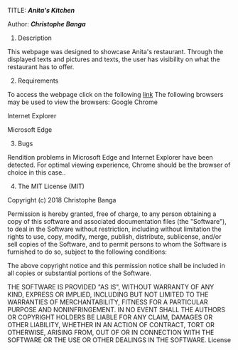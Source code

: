 
TITLE: ***Anita's Kitchen***

Author: ***Christophe Banga***

1. Description

This webpage was designed to showcase Anita's restaurant.
Through the displayed texts and pictures and texts, the user has visibility on what the restaurant has to offer.


2. Requirements

To access the webpage click on the following
[link](https://)
The following browsers may be used to view the browsers:
Google Chrome

Internet Explorer

Microsoft Edge


3. Bugs

Rendition problems in Microsoft Edge and Internet Explorer have been detected.
For optimal viewing experience, Chrome should be the browser of choice in this case..

4. The MIT License (MIT)

Copyright (c) 2018 Christophe Banga

Permission is hereby granted, free of charge, to any person obtaining a copy of
 this software and associated documentation files (the "Software"), to deal in
 the Software without restriction, including without limitation the rights to
 use, copy, modify, merge, publish, distribute, sublicense, and/or sell copies
 of the Software, and to permit persons to whom the Software is furnished to do
  so, subject to the following conditions:

The above copyright notice and this permission notice shall be included in all
copies or substantial portions of the Software.

THE SOFTWARE IS PROVIDED "AS IS", WITHOUT WARRANTY OF ANY KIND, EXPRESS OR
IMPLIED, INCLUDING BUT NOT LIMITED TO THE WARRANTIES OF MERCHANTABILITY, FITNESS
FOR A PARTICULAR PURPOSE AND NONINFRINGEMENT. IN NO EVENT SHALL THE AUTHORS OR
COPYRIGHT HOLDERS BE LIABLE FOR ANY CLAIM, DAMAGES OR OTHER LIABILITY, WHETHER
IN AN ACTION OF CONTRACT, TORT OR OTHERWISE, ARISING FROM, OUT OF OR IN
CONNECTION WITH THE SOFTWARE OR THE USE OR OTHER DEALINGS IN THE SOFTWARE.
License
